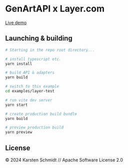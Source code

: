 # GenArtAPI x Layer.com

[Live demo](https://demo.thi.ng/genart-api/layer-test/)

## Launching & building

```bash
# Starting in the repo root directory...

# install typescript etc.
yarn install

# build API & adapters
yarn build

# switch to this example
cd examples/layer-test

# run vite dev server
yarn start

# create production build bundle
yarn build

# preview production build
yarn preview
```

## License

&copy; 2024 Karsten Schmidt // Apache Software License 2.0
